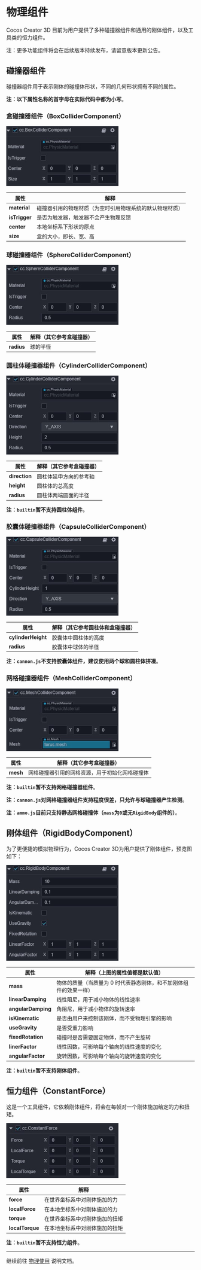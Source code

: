 # 物理组件

Cocos Creator 3D 目前为用户提供了多种碰撞器组件和通用的刚体组件，以及工具类的恒力组件。

注：更多功能组件将会在后续版本持续发布，请留意版本更新公告。

## 碰撞器组件

碰撞器组件用于表示刚体的碰撞体形状，不同的几何形状拥有不同的属性。

**注：以下属性名称的首字母在实际代码中都为小写**。

### 盒碰撞器组件（BoxColliderComponent）

![盒碰撞器组件](img/collider-box.jpg)

  属性 | 解释
  ---|---
  **material** | 碰撞器引用的物理材质（为空时引用物理系统的默认物理材质）
  **isTrigger** | 是否为触发器，触发器不会产生物理反馈
  **center**  |  本地坐标系下形状的原点
  **size**  |  盒的大小，即长、宽、高

### 球碰撞器组件（SphereColliderComponent）

![球碰撞器组件](img/collider-sphere.jpg)

属性 | 解释（其它参考盒碰撞器）
---|---
**radius** | 球的半径

### 圆柱体碰撞器组件（CylinderColliderComponent）

![圆柱体碰撞器组件](img/collider-cylinder.jpg)

属性 | 解释（其它参考盒碰撞器）
---|---
**direction** | 圆柱体延申方向的参考轴
**height** | 圆柱体的总高度
**radius** | 圆柱体两端圆面的半径

**注：`builtin`暂不支持圆柱体组件**。

### 胶囊体碰撞器组件（CapsuleColliderComponent）

![胶囊体碰撞器组件](img/collider-capsule.jpg)

属性 | 解释（其它参考圆柱体和盒碰撞器）
---|---
**cylinderHeight** | 胶囊体中圆柱体的高度
**radius** | 胶囊体中球体的半径

**注：`cannon.js`不支持胶囊体组件，建议使用两个球和圆柱体拼凑**。

### 网格碰撞器组件（MeshColliderComponent）

![网格碰撞器组件](img/collider-mesh.jpg)

属性 | 解释（其它参考盒碰撞器）
---|---
**mesh** | 网格碰撞器引用的网格资源，用于初始化网格碰撞体

**注：`builtin`暂不支持网格碰撞器组件**。

**注：`cannon.js`对网格碰撞器组件支持程度很差，只允许与球碰撞器产生检测**。

**注：`ammo.js`目前只支持静态网格碰撞体（`mass`为`0`或无`RigidBody`组件的）**。

## 刚体组件（RigidBodyComponent）

为了更便捷的模拟物理行为，Cocos Creator 3D为用户提供了刚体组件，预览图如下：

![刚体组件](img/rigid-body.jpg)

属性 | 解释（上图的属性值都是默认值）
---|---
**mass** |  物体的质量（当质量为 0 时代表静态刚体，和不加刚体组件的效果一样）
**linearDamping** |  线性阻尼，用于减小物体的线性速率
**angularDamping** |  角阻尼，用于减小物体的旋转速率
**isKinematic** |   是否由用户来控制该刚体，而不受物理引擎的影响
**useGravity** |  是否受重力影响
**fixedRotation** |  碰撞时是否需要固定物体，而不产生旋转
**linerFactor** | 线性因数，可影响每个轴向的线性速度的变化
**angularFactor** | 旋转因数，可影响每个轴向的旋转速度的变化

**注：`builtin`暂不支持刚体组件**。

## 恒力组件（ConstantForce）

这是一个工具组件，它依赖刚体组件，将会在每帧对一个刚体施加给定的力和扭矩。

![恒力组件](img/constant-force.jpg)

属性 | 解释
---|---
**force** |  在世界坐标系中对刚体施加的力
**localForce** |  在本地坐标系中对刚体施加的力
**torque** |  在世界坐标系中对刚体施加的扭矩
**localTorque** |   在本地坐标系中对刚体施加的扭矩

**注：`builtin`暂不支持恒力组件**。

---

继续前往 [物理使用](physics-use.md) 说明文档。
